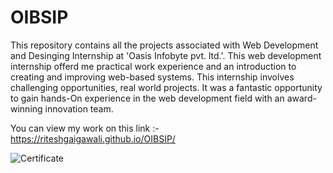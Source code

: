 # OIBSIP
This repository contains all the projects associated with Web Development and Desinging Internship at 'Oasis Infobyte pvt. ltd.'. This web development internship offerd me practical work experience and an introduction to creating and improving web-based systems. This internship involves challenging opportunities, real world projects. It was a fantastic opportunity to gain hands-On experience in the web development field with an award-winning innovation team.

You can view my work on this link :-  https://riteshgaigawali.github.io/OIBSIP/

![Certificate](https://user-images.githubusercontent.com/74554589/195435020-53596be7-8784-4349-acd9-96079398bd2f.jpg)
